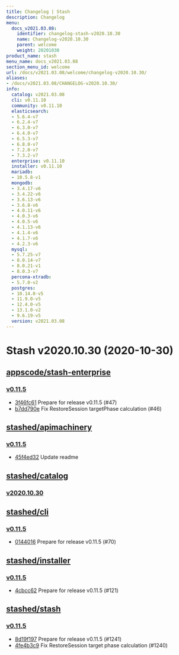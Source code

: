 ```yaml
---
title: Changelog | Stash
description: Changelog
menu:
  docs_v2021.03.08:
    identifier: changelog-stash-v2020.10.30
    name: Changelog-v2020.10.30
    parent: welcome
    weight: 20201030
product_name: stash
menu_name: docs_v2021.03.08
section_menu_id: welcome
url: /docs/v2021.03.08/welcome/changelog-v2020.10.30/
aliases:
- /docs/v2021.03.08/CHANGELOG-v2020.10.30/
info:
  catalog: v2021.03.08
  cli: v0.11.10
  community: v0.11.10
  elasticsearch:
  - 5.6.4-v7
  - 6.2.4-v7
  - 6.3.0-v7
  - 6.4.0-v7
  - 6.5.3-v7
  - 6.8.0-v7
  - 7.2.0-v7
  - 7.3.2-v7
  enterprise: v0.11.10
  installer: v0.11.10
  mariadb:
  - 10.5.8-v1
  mongodb:
  - 3.4.17-v6
  - 3.4.22-v6
  - 3.6.13-v6
  - 3.6.8-v6
  - 4.0.11-v6
  - 4.0.3-v6
  - 4.0.5-v6
  - 4.1.13-v6
  - 4.1.4-v6
  - 4.1.7-v6
  - 4.2.3-v6
  mysql:
  - 5.7.25-v7
  - 8.0.14-v7
  - 8.0.21-v1
  - 8.0.3-v7
  percona-xtradb:
  - 5.7.0-v2
  postgres:
  - 10.14.0-v5
  - 11.9.0-v5
  - 12.4.0-v5
  - 13.1.0-v2
  - 9.6.19-v5
  version: v2021.03.08
---
```


# Stash v2020.10.30 (2020-10-30)


## [appscode/stash-enterprise](https://github.com/appscode/stash-enterprise)

### [v0.11.5](https://github.com/appscode/stash-enterprise/releases/tag/v0.11.5)

- [3f46fc61](https://github.com/appscode/stash-enterprise/commit/3f46fc61) Prepare for release v0.11.5 (#47)
- [b7dd790e](https://github.com/appscode/stash-enterprise/commit/b7dd790e) Fix RestoreSession targetPhase calculation (#46)



## [stashed/apimachinery](https://github.com/stashed/apimachinery)

### [v0.11.5](https://github.com/stashed/apimachinery/releases/tag/v0.11.5)

- [45f4ed32](https://github.com/stashed/apimachinery/commit/45f4ed32) Update readme



## [stashed/catalog](https://github.com/stashed/catalog)

### [v2020.10.30](https://github.com/stashed/catalog/releases/tag/v2020.10.30)




## [stashed/cli](https://github.com/stashed/cli)

### [v0.11.5](https://github.com/stashed/cli/releases/tag/v0.11.5)

- [0144016](https://github.com/stashed/cli/commit/0144016) Prepare for release v0.11.5 (#70)



## [stashed/installer](https://github.com/stashed/installer)

### [v0.11.5](https://github.com/stashed/installer/releases/tag/v0.11.5)

- [4cbcc62](https://github.com/stashed/installer/commit/4cbcc62) Prepare for release v0.11.5 (#121)



## [stashed/stash](https://github.com/stashed/stash)

### [v0.11.5](https://github.com/stashed/stash/releases/tag/v0.11.5)

- [8d19f197](https://github.com/stashed/stash/commit/8d19f197) Prepare for release v0.11.5 (#1241)
- [4fe4b3c9](https://github.com/stashed/stash/commit/4fe4b3c9) Fix RestoreSession target phase calculation (#1240)




